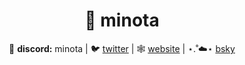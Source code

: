 <div align="center">
 
# 🦊 minota
 
💬 **discord:** minota | 🐦 [twitter](https://twitter.com/minota_cc) | 🕸️ [website](https://minota.cc) | ⋆.˚☁️⋆ [bsky](https://bsky.app/profile/minota.cc)

<!-- [![My Skills](https://skillicons.dev/icons?i=js,ts,kotlin,nodejs,java,python)](https://skillicons.dev) -->
